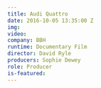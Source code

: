 ```yaml
---
title: Audi Quattro
date: 2016-10-05 13:35:00 Z
img: 
video: 
company: BBH
runtime: Documentary Film
director: David Ryle
producers: Sophie Dewey
role: Producer
is-featured: 
---
```



